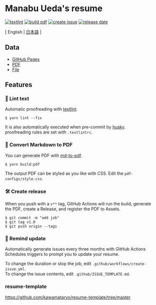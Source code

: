 # Manabu Ueda's resume


[![textlint](https://img.shields.io/github/actions/workflow/status/manabuueda/resume/lint-text.yml?label=textlint&logo=github&color=yellow)](https://github.com/manabuueda/resume/actions?query=workflow%3A%22lint+text%22)
[![build pdf](https://img.shields.io/github/actions/workflow/status/manabuueda/resume/build-pdf.yml?label=build%20pdf&logo=github)](https://github.com/manabuueda/resume/actions?query=workflow%3A%22build+pdf%22)
[![create issue](https://img.shields.io/github/actions/workflow/status/manabuueda/resume/create-issue.yml?label=create%20issue&logo=github&color=orange)](https://github.com/manabuueda/resume/actions?query=workflow%3A%22create+issue%22)
[![release date](https://img.shields.io/github/release-date/manabuueda/resume?color=blue&logo=github)](https://github.com/manabuueda/resume/releases)

[ English | [日本語](https://github.com/manabuueda/resume/blob/master/README.ja.md) ]

## Data

- [GitHub Pages](https://manabuueda.github.io/resume/)  
- [PDF](https://github.com/manabuueda/resume/releases)  
- [File](https://github.com/manabuueda/resume/blob/master/docs/index.md)  
## Features

### 💅 Lint text

Automatic proofreading with [textlint](https://github.com/textlint/textlint).

```
$ yarn lint --fix
```
It is also automatically executed when pre-commit by [husky](https://github.com/typicode/husky).  
proofreading rules are set with `.textlintrc`.



### 📝 Convert Markdown to PDF

You can generate PDF with [md-to-pdf](https://www.npmjs.com/package/md-to-pdf).


```
$ yarn build:pdf
```

The output PDF can be styled as you like with CSS. Edit the `pdf-configs/style.css`.  

### 🛠 Create release

When you push with a `v**` tag, GitHub Actions will run the build, generate the PDF, create a Release, and register the PDF to Assets.

```
$ git commit -m "add job"
$ git tag v1.0
$ git push origin --tags
```

### 📆 Remind update

Automatically generate issues every three months with GitHub Actions Schedules triggers to prompt you to update your resume.

To change the duration or stop the job, edit `.github/workflows/create-issue.yml`.  
To change the issue contents, edit `.github/ISSUE_TEMPLATE.md`.

### resume-template
https://github.com/kawamataryo/resume-template/tree/master
